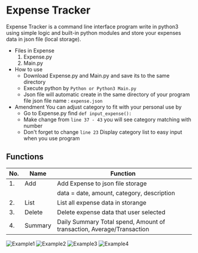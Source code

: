 # Expense Tracker
  Expense Tracker is a command line interface program write in python3 using simple logic and built-in python modules and store your expenses data
  in json file (local storage).
  - Files in Expense
    1. Expense.py
    2. Main.py
  - How to use
    - Download Expense.py and Main.py and save its to the same directory
    - Execute python by ```Python or Python3 Main.py```
    - Json file will automatic create in the same directory of your program file json file name : ```expense.json```
  - Amendment
    You can adjust category to fit with your personal use by
    - Go to Expense.py find ```def input_expense():```
    - Make change from ```line 37 - 43``` you will see category matching with number
    - Don't forget to change ```line 23``` Display category list to easy input when you use program

## Functions

| No. | Name | Function                        |
|-----|------|---------------------------------|
|1.   | Add  | Add Expense to json file storage |
|     |      | data = date, amount, category, description|
|2.   | List | List all expense data in storange |
|3.   | Delete | Delete expense data that user selected |
|4.   | Summary | Daily Summary Total spend, Amount of transaction, Average/Transaction|

![Example1](https://github.com/user-attachments/assets/bba2a3b0-ba90-4037-ba98-8291272d2545)
![Example2](https://github.com/user-attachments/assets/84bbe63d-b293-4187-8834-029533341def)
![Example3](https://github.com/user-attachments/assets/b0d43509-f42a-4d0c-b5b2-d76b55719161)
![Example4](https://github.com/user-attachments/assets/64dfd5de-26b2-4197-9bb5-e60d8ec4c0d0)
